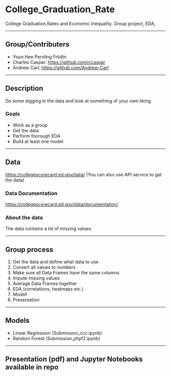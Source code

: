 # College_Graduation_Rate
College Graduation Rates and Economic Inequality.
Group project, EDA, 

---

## Group/Contributers
* Youn Hee Pernling Frödin
* Charles Caspar: https://github.com/ccaspar
* Andrew Carl: https://github.com/Andrew-Carl


---

## Description
Do some digging in the data and look at something of your own liking. 

### Goals
* Work as a group
* Get the data
* Perform thorough EDA
* Build at least one model

---

## Data
https://collegescorecard.ed.gov/data/
(You can also use API service to get the data) 

### Data Documentation
https://collegescorecard.ed.gov/data/documentation/

### About the data
The data contains a lot of missing values. 


---

## Group process
1. Get the data and define what data to use
2. Convert all values to numbers
3. Make sure all Data Frames have the same columns
4. Impute missing values
5. Average Data Frames together
6. EDA (correlations, heatmaps etc.)
7. Model!
8. Presentation

---

## Models
* Linear Regression (Submission_ccc.ipynb)
* Random Forest (Submission_yhpf2.ipynb)

---

## Presentation (pdf) and Jupyter Notebooks available in repo
